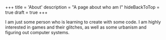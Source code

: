 +++
title = 'About'
description = "A page about who am I"
hideBackToTop = true
draft = true
+++

I am just some person who is learning to create with some code. I am highly interested in games and their glitches, as well as some urbanism and figuring out computer systems.
